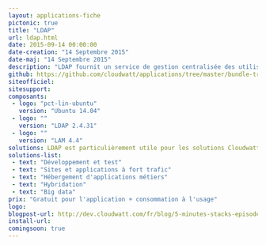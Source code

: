 ```yaml
---
layout: applications-fiche
pictonic: true
title: "LDAP"
url: ldap.html
date: 2015-09-14 00:00:00
date-creation: "14 Septembre 2015"
date-maj: "14 Septembre 2015"
description: "LDAP fournit un service de gestion centralisée des utilisateurs. Il est accompagné de LAM (LDAP Access manager) pour modifier efficacement la base de données LDAP grâce à une interface graphique. Pour une telle application, le déploiement en 1-clic n'est pas proposé."
github: https://github.com/cloudwatt/applications/tree/master/bundle-trusty-ldap
siteofficiel: 
sitesupport: 
composants:
 - logo: "pct-lin-ubuntu"
   version: "Ubuntu 14.04"
 - logo: ""
   version: "LDAP 2.4.31"
 - logo: ""
   version: "LAM 4.4"
solutions: LDAP est particulièrement utile pour les solutions Cloudwatt suivantes :"
solutions-list: 
 - text: "Développement et test"
 - text: "Sites et applications à fort trafic"
 - text: "Hébergement d'applications métiers"
 - text: "Hybridation"
 - text: "Big data"
prix: "Gratuit pour l'application + consommation à l'usage"
logo: 
blogpost-url: http://dev.cloudwatt.com/fr/blog/5-minutes-stacks-episode-neuf-ldap.html
install-url:
comingsoon: true
---
```

